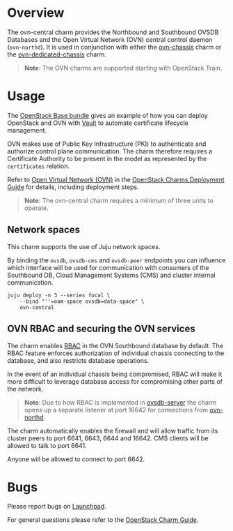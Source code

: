 # Overview

The ovn-central charm provides the Northbound and Southbound OVSDB Databases
and the Open Virtual Network (OVN) central control daemon (`ovn-northd`). It is
used in conjunction with either the [ovn-chassis][ovn-chassis-charm] charm or
the [ovn-dedicated-chassis][ovn-dedicated-chassis-charm] charm.

> **Note**: The OVN charms are supported starting with OpenStack Train.

# Usage

The [OpenStack Base bundle][openstack-base-bundle] gives an example of how you
can deploy OpenStack and OVN with [Vault][charm-vault] to automate certificate
lifecycle management.

OVN makes use of Public Key Infrastructure (PKI) to authenticate and authorize
control plane communication. The charm therefore requires a Certificate
Authority to be present in the model as represented by the `certificates`
relation.

Refer to [Open Virtual Network (OVN)][cdg-ovn] in the [OpenStack Charms
Deployment Guide][cdg] for details, including deployment steps.

> **Note**: The ovn-central charm requires a minimum of three units to operate.

## Network spaces

This charm supports the use of Juju network spaces.

By binding the `ovsdb`, `ovsdb-cms` and `ovsdb-peer` endpoints you can
influence which interface will be used for communication with consumers of the
Southbound DB, Cloud Management Systems (CMS) and cluster internal
communication.

    juju deploy -n 3 --series focal \
        --bind "''=oam-space ovsdb=data-space" \
        ovn-central

## OVN RBAC and securing the OVN services

The charm enables [RBAC][ovn-rbac] in the OVN Southbound database by default.
The RBAC feature enforces authorization of individual chassis connecting to the
database, and also restricts database operations.

In the event of an individual chassis being compromised, RBAC will make it more
difficult to leverage database access for compromising other parts of the
network.

> **Note**: Due to how RBAC is implemented in [ovsdb-server][ovsdb-server]
  the charm opens up a separate listener at port 16642 for connections from
  [ovn-northd][ovn-northd].

The charm automatically enables the firewall and will allow traffic from its
cluster peers to port 6641, 6643, 6644 and 16642. CMS clients will be allowed
to talk to port 6641.

Anyone will be allowed to connect to port 6642.

# Bugs

Please report bugs on [Launchpad][lp-ovn-central].

For general questions please refer to the [OpenStack Charm Guide][cg].

<!-- LINKS -->

[cg]: https://docs.openstack.org/charm-guide/latest/
[cdg]: https://docs.openstack.org/project-deploy-guide/charm-deployment-guide/latest/
[cdg-ovn]: https://docs.openstack.org/project-deploy-guide/charm-deployment-guide/latest/app-ovn.html
[ovn-rbac]: https://github.com/ovn-org/ovn/blob/master/Documentation/topics/role-based-access-control.rst
[ovsdb-server]: https://github.com/openvswitch/ovs/blob/master/Documentation/ref/ovsdb-server.7.rst#413-transact
[ovn-northd]: https://manpages.ubuntu.com/manpages/eoan/en/man8/ovn-northd.8.html
[lp-ovn-central]: https://bugs.launchpad.net/charm-ovn-central/+filebug
[openstack-base-bundle]: https://github.com/openstack-charmers/openstack-bundles/blob/master/development/openstack-base-bionic-ussuri-ovn/bundle.yaml
[charm-vault]: https://jaas.ai/vault
[ovn-chassis-charm]: https://jaas.ai/ovn-chassis
[ovn-dedicated-chassis-charm]: https://jaas.ai/ovn-dedicated-chassis
